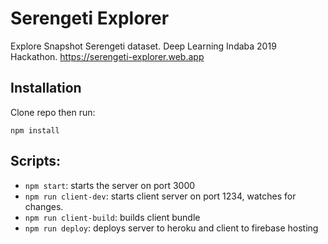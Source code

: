 # Serengeti Explorer

Explore Snapshot Serengeti dataset. Deep Learning Indaba 2019 Hackathon. https://serengeti-explorer.web.app

## Installation

Clone repo then run:

```
npm install
```

## Scripts:

- `npm start`: starts the server on port 3000
- `npm run client-dev`: starts client server on port 1234, watches for changes.
- `npm run client-build`: builds client bundle
- `npm run deploy`: deploys server to heroku and client to firebase hosting
